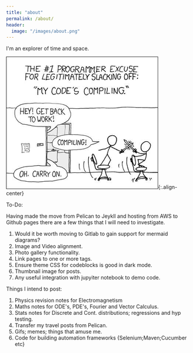 ```yaml
---
title: "about"
permalink: /about/
header:
  image: "/images/about.png"
---
```


I'm an explorer of time and space.

![Comic Image](/images/comic1.jpg){:.align-center}

To-Do:

Having made the move from Pelican to Jeykll and hosting from AWS to Github pages there are a few things that I will need to investigate.

1. Would it be worth moving to Gitlab to gain support for mermaid diagrams?
2. Image and Video alignment.
3. Photo gallery functionality.
4. Link pages to one or more tags.
5. Ensure theme CSS for codeblocks is good in dark mode.
6. Thumbnail image for posts.
7. Any useful integration with jupyiter notebook to demo code.

Things I intend to post:

1. Physics revision notes for Electromagnetism
2. Maths notes for ODE's, PDE's, Fourier and Vector Calculus.
4. Stats notes for Discrete and Cont. distributions; regressions and hyp testing.
5. Transfer my travel posts from Pelican.
6. Gifs; memes; things that amuse me.
7. Code for building automation frameworks {Selenium;Maven;Cucumber etc}  
